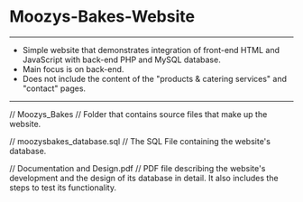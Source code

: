 # Moozys-Bakes-Website
*********************************************************************************************************************
- Simple website that demonstrates integration of front-end HTML and JavaScript with back-end PHP and MySQL database.
- Main focus is on back-end.
- Does not include the content of the "products & catering services"
  and "contact" pages.
*********************************************************************************************************************

// Moozys_Bakes //
Folder that contains source files that make up the website.

// moozysbakes_database.sql //
The SQL File containing the website's database.

// Documentation and Design.pdf //
PDF file describing the website's development and the design of its database in detail.
It also includes the steps to test its functionality.

